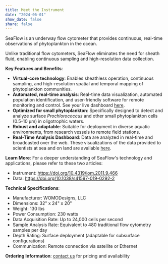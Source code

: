 ```yaml
---
title: Meet the Instrument
date: "2024-06-01"
show_date: false
share: false
---
```


SeaFlow is an underway flow cytometer that provides continuous, real-time observations of phytoplankton in the ocean. 

<!--more--> 
Unlike traditional flow cytometers, SeaFlow eliminates the need for sheath fluid, enabling continuous sampling and high-resolution data collection. 

**Key Features and Benefits**:
* **Virtual-core technology**: Enables sheathless operation, continuous sampling, and high-resolution spatial and temporal mapping of phytoplankton communities.    
* **Automated, real-time analysis**: Real-time data visualization, automated population identification, and user-friendly software for remote monitoring and control. See your live dashboard [here](https://gradientscruise.org/d/Ybbbrzqae/tn427-by-time?orgId=1).  
* **Optimized for small phytoplankton**: Specifically designed to detect and analyze surface *Prochlorococcus* and other small phytoplankton cells (0.5-10 µm) in oligotrophic waters.    
* **Robust and adaptable**: Suitable for deployment in diverse aquatic environments, from research vessels to remote field stations.    
* **Real-Time Analysis Dashboard**: Data are analyzed in real-time and broadcasted over the web. These visualizations of the data provided to scientists at sea and on land are available [here](https://gradientscruise.org/d/Ybbbrzqae/tn427-by-time?orgId=1).

**Learn More**:
For a deeper understanding of SeaFlow's technology and applications, please refer to these two articles: 
* Instrument: https://doi.org/10.4319/lom.2011.9.466
* Data: https://doi.org/10.1038/s41597-019-0292-2

**Technical Specifications**:
* Manufacturer: WOMODesigns, LLC
* Dimensions: 32" x 24" x 20"
* Weight: 130 lbs
* Power Consumption: 230 watts
* Data Acquisition Rate: Up to 24,000 cells per second
* Sample Analysis Rate: Equivalent to 480 traditional flow cytometry samples per day
* Depth Rating: Surface deployment (adaptable for subsurface configurations)
* Communication: Remote connection via satellite or Ethernet

**Ordering Information**:
[contact us](mailto:ribalet@uw.edu) for pricing and availability
